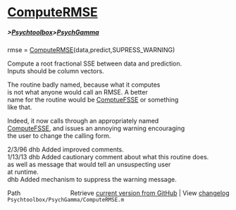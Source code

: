 # [ComputeRMSE](ComputeRMSE)
##### >[Psychtoolbox](Psychtoolbox)>[PsychGamma](PsychGamma)

rmse = [ComputeRMSE](ComputeRMSE)(data,predict,SUPRESS\_WARNING)  
  
Compute a root fractional SSE between data and prediction.  
Inputs should be column vectors.  
  
The routine badly named, because what it computes  
is not what anyone would call an RMSE.  A better  
name for the routine would be [ComptueFSSE](ComptueFSSE) or something  
like that.  
  
Indeed, it now calls through an appropriately named  
[ComputeFSSE](ComputeFSSE), and issues an annoying warning encouraging  
the user to change the calling form.  
  
2/3/96   dhb  Added improved comments.  
1/13/13  dhb  Added cautionary comment about what this routine does.  
              as well as message that would tell an unsuspecting user  
              at runtime.  
         dhb  Added mechanism to suppress the warning message.  




<div class="code_header" style="text-align:right;">
  <span style="float:left;">Path&nbsp;&nbsp;</span> <span class="counter">Retrieve <a href=
  "https://raw.github.com/Psychtoolbox-3/Psychtoolbox-3/beta/Psychtoolbox/PsychGamma/ComputeRMSE.m">current version from GitHub</a> | View <a href=
  "https://github.com/Psychtoolbox-3/Psychtoolbox-3/commits/beta/Psychtoolbox/PsychGamma/ComputeRMSE.m">changelog</a></span>
</div>
<div class="code">
  <code>Psychtoolbox/PsychGamma/ComputeRMSE.m</code>
</div>

